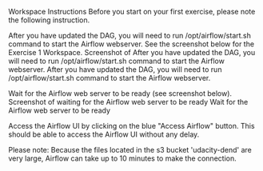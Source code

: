 Workspace Instructions
Before you start on your first exercise, please note the following instruction.

After you have updated the DAG, you will need to run /opt/airflow/start.sh command to start the Airflow webserver. See the screenshot below for the Exercise 1 Workspace.
Screenshot of After you have updated the DAG, you will need to run /opt/airflow/start.sh command to start the Airflow webserver.
After you have updated the DAG, you will need to run /opt/airflow/start.sh command to start the Airflow webserver.

Wait for the Airflow web server to be ready (see screenshot below).
Screenshot of waiting for the Airflow web server to be ready 
Wait for the Airflow web server to be ready

Access the Airflow UI by clicking on the blue "Access Airflow" button.
This should be able to access the Airflow UI without any delay.

Please note: Because the files located in the s3 bucket 'udacity-dend' are very large, Airflow can take up to 10 minutes to make the connection.